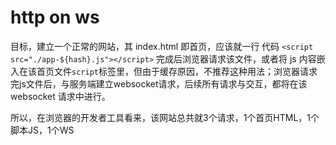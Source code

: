 # http on ws
目标，建立一个正常的网站，其 index.html 即首页，应该就一行 代码 `<script src="./app-${hash}.js"></script>` 完成后浏览器请求该文件，或者将 js 内容嵌入在该首页文件`script`标签里，但由于缓存原因，不推荐这种用法；浏览器请求完js文件后，与服务端建立websocket请求，后续所有请求与交互，都将在该 websocket 请求中进行。

所以，在浏览器的开发者工具看来，该网站总共就3个请求，1个首页HTML，1个脚本JS，1个WS

